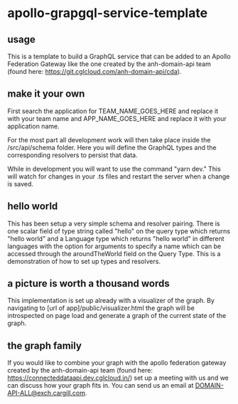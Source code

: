 # apollo-grapgql-service-template

## usage

This is a template to build a GraphQL service that can be added to an Apollo Federation Gateway like the one created by the anh-domain-api team (found here: https://git.cglcloud.com/anh-domain-api/cda).

## make it your own

First search the application for TEAM_NAME_GOES_HERE and replace it with your team name and APP_NAME_GOES_HERE and replace it with your application name.

For the most part all development work will then take place inside the /src/api/schema folder. Here you will define the GraphQL types and the corresponding resolvers to persist that data.

While in development you will want to use the command "yarn dev." This will watch for changes in your .ts files and restart the server when a change is saved.

## hello world

This has been setup a very simple schema and resolver pairing. There is one scalar field of type string called "hello" on the query type which returns "hello world" and a Language type which returns "hello world" in different languages with the option for arguments to specify a name which can be accessed through the aroundTheWorld field on the Query Type. This is a demonstration of how to set up types and resolvers.

## a picture is worth a thousand words

This implementation is set up already with a visualizer of the graph. By navigating to [url of app]/public/visualizer.html the graph will be introspected on page load and generate a graph of the current state of the graph.

## the graph family

If you would like to combine your graph with the apollo federation gateway created by the anh-domain-api team (found here: https://connecteddataapi.dev.cglcloud.in/) set up a meeting with us and we can discuss how your graph fits in. You can send us an email at DOMAIN-API-ALL@exch.cargill.com.
